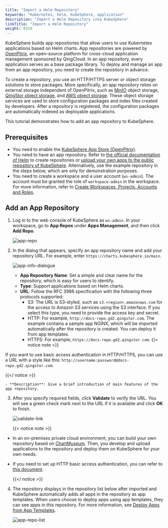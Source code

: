 ```yaml
---
title: "Import a Helm Repository"
keywords: "Kubernetes, helm, KubeSphere, application"
description: "Import a Helm Repository into KubeSphere"
linkTitle: "Import a Helm Repository"
weight: 9310
---
```


KubeSphere builds app repositories that allow users to use Kubernetes applications based on Helm charts. App repositories are powered by [OpenPitrix](https://github.com/openpitrix/openpitrix), an open-source platform for cross-cloud application management sponsored by QingCloud. In an app repository, every application serves as a base package library. To deploy and manage an app from an app repository, you need to create the repository in advance.

To create a repository, you use an HTTP/HTTPS server or object storage solutions to store packages. More specifically, an app repository relies on external storage independent of OpenPitrix, such as [MinIO](https://min.io/) object storage, [QingStor object storage](https://github.com/qingstor), and [AWS object storage](https://aws.amazon.com/what-is-cloud-object-storage/). These object storage services are used to store configuration packages and index files created by developers. After a repository is registered, the configuration packages are automatically indexed as deployable applications.

This tutorial demonstrates how to add an app repository to KubeSphere.

## Prerequisites

- You need to enable the [KubeSphere App Store (OpenPitrix)](../../../pluggable-components/app-store/).
- You need to have an app repository. Refer to [the official documentation of Helm](https://v2.helm.sh/docs/developing_charts/#the-chart-repository-guide) to create repositories or [upload your own apps to the public repository of KubeSphere](../upload-app-to-public-repository/). Alternatively, use the example repository in the steps below, which are only for demonstration purposes.
- You need to create a workspace and a user account (`ws-admin`). The account must be granted the role of `workspace-admin` in the workspace. For more information, refer to [Create Workspaces, Projects, Accounts and Roles](../../../quick-start/create-workspace-and-project/).

## Add an App Repository

1. Log in to the web console of KubeSphere as `ws-admin`. In your workspace, go to **App Repos** under **Apps Management**, and then click **Add Repo**.

    ![app-repo](/images/docs/workspace-administration/app-repository/import-helm-repository/app-repo.jpg)

2. In the dialog that appears, specify an app repository name and add your repository URL. For example, enter `https://charts.kubesphere.io/main`.

    ![app-info-dialogue](/images/docs/workspace-administration/app-repository/import-helm-repository/app-info-dialogue.jpg)

    - **App Repository Name**: Set a simple and clear name for the repository, which is easy for users to identify.
    - **Type**: Support applications based on Helm charts.
    - **URL**: Follow the RFC 3986 specification with the following three protocols supported:
      - S3: The URL is S3-styled, such as `s3.<region>.amazonaws.com` for the access to Amazon S3 services using the S3 interface. If you select this type, you need to provide the access key and secret.
      - HTTP: For example, `http://docs-repo.gd2.qingstor.com`. The example contains a sample app NGINX, which will be imported automatically after the repository is created. You can deploy it from app templates.
      - HTTPS: For example, `https://docs-repo.gd2.qingstor.com`.
    {{< notice note >}}

If you want to use basic access authentication in HTTP/HTTPS, you can use a URL with a style like this: `http://username:password@docs-repo.gd2.qingstor.com`.

{{</ notice >}}

    - **Description**: Give a brief introduction of main features of the app repository.

3. After you specify required fields, click **Validate** to verify the URL. You will see a green check mark next to the URL if it is available and click **OK** to finish.

    ![validate-link](/images/docs/workspace-administration/app-repository/import-helm-repository/validate-link.jpg)

    {{< notice note >}}

- In an on-premises private cloud environment, you can build your own repository based on [ChartMuseum](https://chartmuseum.com/). Then, you develop and upload applications to the repository and deploy them on KubeSphere for your own needs. 

- If you need to set up HTTP basic access authentication, you can refer to [this document](https://github.com/helm/chartmuseum#basic-auth).

    {{</ notice >}}

4. The repository displays in the repository list below after imported and KubeSphere automatically adds all apps in the repository as app templates. When users choose to deploy apps using app templates, they can see apps in this repository. For more information, see [Deploy Apps from App Templates](../../../project-user-guide/application/deploy-app-from-template/).

   ![app-repo-list](/images/docs/workspace-administration/app-repository/import-helm-repository/app-repo-list.jpg)
